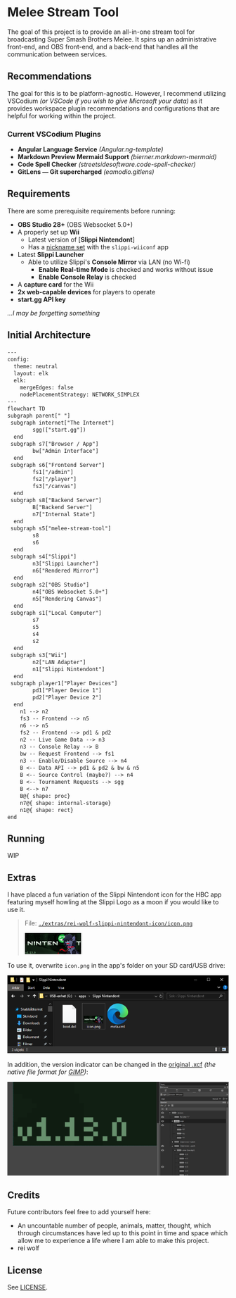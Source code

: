 # Melee Stream Tool
The goal of this project is to provide an all-in-one stream tool for broadcasting Super Smash Brothers Melee. It spins up an administrative front-end, and OBS front-end, and a back-end that handles all the communication between services.

## Recommendations
The goal for this is to be platform-agnostic. However, I recommend utilizing VSCodium *(or VSCode if you wish to give Microsoft your data)* as it provides workspace plugin recommendations and configurations that are helpful for working within the project.

### Current VSCodium Plugins
- **Angular Language Service** *(Angular.ng-template)*
- **Markdown Preview Mermaid Support** *(bierner.markdown-mermaid)*
- **Code Spell Checker** *(streetsidesoftware.code-spell-checker)*
- **GitLens — Git supercharged** *(eamodio.gitlens)*

## Requirements
There are some prerequisite requirements before running:
- **OBS Studio 28+** (OBS Websocket 5.0+)
- A properly set up **Wii**
  - Latest version of [**Slippi Nintendont**]
  - Has a [nickname set](extras/README_nickname.png) with the `slippi-wiiconf` app
- Latest **Slippi Launcher**
  - Able to utilize Slippi's **Console Mirror** via LAN (no Wi-fi)
    - **Enable Real-time Mode** is checked and works without issue
    - **Enable Console Relay** is checked
- A **capture card** for the Wii
- **2x web-capable devices** for players to operate 
- **start.gg API key**

*...I may be forgetting something*

## Initial Architecture

```mermaid
---
config:
  theme: neutral
  layout: elk
  elk:
    mergeEdges: false
    nodePlacementStrategy: NETWORK_SIMPLEX
---
flowchart TD
subgraph parent[" "]
 subgraph internet["The Internet"]
        sgg(["start.gg"])
  end
 subgraph s7["Browser / App"]
        bw["Admin Interface"]
  end
 subgraph s6["Frontend Server"]
        fs1["/admin"]
        fs2["/player"]
        fs3["/canvas"]
  end
 subgraph s8["Backend Server"]
        B["Backend Server"]
        n7["Internal State"]
  end
 subgraph s5["melee-stream-tool"]
        s8
        s6
  end
 subgraph s4["Slippi"]
        n3["Slippi Launcher"]
        n6["Rendered Mirror"]
  end
 subgraph s2["OBS Studio"]
        n4["OBS Websocket 5.0+"]
        n5["Rendering Canvas"]
  end
 subgraph s1["Local Computer"]
        s7
        s5
        s4
        s2
  end
 subgraph s3["Wii"]
        n2["LAN Adapter"]
        n1["Slippi Nintendont"]
  end
 subgraph player1["Player Devices"]
        pd1["Player Device 1"]
        pd2["Player Device 2"]
  end
    n1 --> n2
    fs3 -- Frontend --> n5
    n6 --> n5
    fs2 -- Frontend --> pd1 & pd2
    n2 -- Live Game Data --> n3
    n3 -- Console Relay --> B
    bw -- Request Frontend --> fs1
    n3 -- Enable/Disable Source --> n4
    B <-- Data API --> pd1 & pd2 & bw & n5
    B <-- Source Control (maybe?) --> n4
    B <-- Tournament Requests --> sgg
    B <--> n7
    B@{ shape: proc}
    n7@{ shape: internal-storage}
    n1@{ shape: rect}
end
```

## Running

WIP

## Extras

I have placed a fun variation of the Slippi Nintendont icon for the HBC app featuring myself howling at the Slippi Logo as a moon if you would like to use it.

> File: [`./extras/rei-wolf-slippi-nintendont-icon/icon.png`](extras/rei-wolf-slippi-nintendont-icon/icon.png)
> 
> ![](extras/rei-wolf-slippi-nintendont-icon/icon.png)
> 

To use it, overwrite `icon.png` in the app's folder on your SD card/USB drive:

![](extras/rei-wolf-slippi-nintendont-icon/screenshot1.png)

In addition, the version indicator can be changed in the [original .xcf](extras/rei-wolf-slippi-nintendont-icon/nintendont%20icon.xcf) *(the native file format for [GIMP](https://www.gimp.org/))*:

![](extras/rei-wolf-slippi-nintendont-icon/screenshot2.png)

## Credits
Future contributors feel free to add yourself here:
- An uncountable number of people, animals, matter, thought, which through circumstances have led up to this point in time and space which allow me to experience a life where I am able to make this project.
- rei wolf

## License
See [LICENSE](LICENSE).